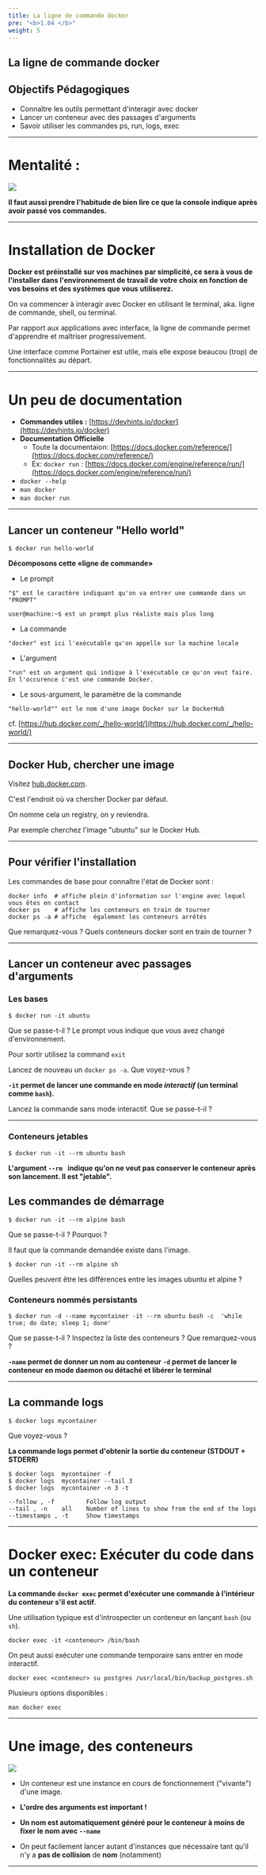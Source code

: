 ```yaml
---
title: La ligne de commande docker
pre: "<b>1.04 </b>"
weight: 5
---
```


## La ligne de commande docker

## Objectifs Pédagogiques
  - Connaître les outils permettant d'interagir avec docker
  - Lancer un conteneur avec des passages d'arguments
  - Savoir utiliser les commandes ps, run, logs, exec


---

# Mentalité :
![](../assets/images/changingThings.jpg)

**Il faut aussi prendre l'habitude de bien lire ce que la console indique après avoir passé vos commandes.**


---

# Installation de Docker
**Docker est préinstallé sur vos machines par simplicité, ce sera à vous de l'installer dans l'environnement de travail de votre choix en fonction de vos besoins et des systèmes que vous utiliserez.**

On va commencer à interagir avec Docker en utilisant le terminal, aka. ligne de commande, shell, ou terminal.

Par rapport aux applications avec interface, la ligne de commande permet d'apprendre et maîtriser progressivement. 

Une interface comme Portainer est utile, mais elle expose beaucou (trop) de fonctionnalités au départ.

---

# Un peu de documentation

- **Commandes utiles :** [https://devhints.io/docker](https://devhints.io/docker)
- **Documentation Officielle**
  - Toute la documentaion: [https://docs.docker.com/reference/](https://docs.docker.com/reference/)
  - Ex: `docker run` : [https://docs.docker.com/engine/reference/run/](https://docs.docker.com/engine/reference/run/)
- `docker --help`
- `man docker`
- `man docker run`
---
## Lancer un conteneur "Hello world"

```shell
$ docker run hello-world
```

**Décomposons cette «ligne de commande»** 

* Le prompt
```shell
"$" est le caractère indiquant qu'on va entrer une commande dans un "PROMPT" 

user@machine:~$ est un prompt plus réaliste mais plus long 
```
* La commande 
```shell
"docker" est ici l'exécutable qu'on appelle sur la machine locale
```
* L'argument
```shell
"run" est un argument qui indique à l'exécutable ce qu'on veut faire.
En l'occurence c'est une commande Docker.
```
* Le sous-argument, le paramètre de la commande
```shell"
"hello-world"" est le nom d'une image Docker sur le DockerHub 
```
cf. [https://hub.docker.com/_/hello-world/](https://hub.docker.com/_/hello-world/)

---

## Docker Hub, chercher une image

Visitez [hub.docker.com](https://hub.docker.com).

C'est l'endroit où va chercher Docker par défaut. 

On nomme cela un registry, on y reviendra.

Par exemple cherchez l'image "ubuntu" sur le Docker Hub.

---

## Pour vérifier l'installation

Les commandes de base pour connaître l'état de Docker sont :

```shell
docker info  # affiche plein d'information sur l'engine avec lequel vous êtes en contact
docker ps    # affiche les conteneurs en train de tourner
docker ps -a # affiche  également les conteneurs arrêtés
```

Que remarquez-vous ? Quels conteneurs docker sont en train de tourner ?

---

## Lancer un conteneur avec passages d'arguments

### Les bases 
```shell
$ docker run -it ubuntu 
```
Que se passe-t-il ? Le prompt vous indique que vous avez changé d'environnement.

Pour sortir utilisez la command `exit`

Lancez de nouveau un `docker ps -a`. Que voyez-vous ? 

**`-it` permet de lancer une commande en mode _interactif_ (un terminal comme `bash`).**

Lancez la commande sans mode interactif. Que se passe-t-il ?

---

### Conteneurs jetables 

```shell
$ docker run -it --rm ubuntu bash
```
**L'argument `--rm ` indique qu'on ne veut pas conserver le conteneur après son lancement. Il est "jetable".**

## Les commandes de démarrage

```shell
$ docker run -it --rm alpine bash
```
Que se passe-t-il ? Pourquoi ? 

Il faut que la commande demandée existe dans l'image.

```shell
$ docker run -it --rm alpine sh
```

Quelles peuvent être les différences entre les images ubuntu et alpine ?


### Conteneurs nommés persistants

```shell
$ docker run -d --name mycontainer -it --rm ubuntu bash -c  'while true; do date; sleep 1; done' 
```
Que se passe-t-il ? Inspectez la liste des conteneurs ? Que remarquez-vous ? 

**`-name` permet de donner un nom au conteneur**
**`-d` permet de lancer le conteneur en mode **daemon** ou **détaché** et libérer le terminal**

---

## La commande logs 

```shell
$ docker logs mycontainer
```
Que voyez-vous ? 

**La commande logs permet d'obtenir la sortie du conteneur (STDOUT + STDERR)**

```shell
$ docker logs  mycontainer -f 
$ docker logs  mycontainer --tail 3 
$ docker logs  mycontainer -n 3 -t 

```

```shell
--follow , -f         Follow log output
--tail , -n    all    Number of lines to show from the end of the logs
--timestamps , -t     Show timestamps
```
---


# Docker exec: Exécuter du code dans un conteneur

**La commande `docker exec` permet d'exécuter une commande à l'intérieur du conteneur s'il est actif**.

Une utilisation typique est d'introspecter un conteneur en lançant `bash` (ou `sh`).

```
docker exec -it <conteneur> /bin/bash
```

On peut aussi exécuter une commande temporaire sans entrer en mode interactif.

```
docker exec <conteneur> su postgres /usr/local/bin/backup_postgres.sh
```

Plusieurs options disponibles :
```
man docker exec 
```

---

# Une image, des conteneurs

![](../assets/images/ops-basics-isolation.svg)

- Un conteneur est une instance en cours de fonctionnement ("vivante") d'une image.

- **L'ordre des arguments est important !**
- **Un nom est automatiquement généré pour le conteneur à moins de fixer le nom avec `--name`**
- On peut facilement lancer autant d'instances que nécessaire tant qu'il n'y a **pas de collision** de **nom** (notamment)

---
